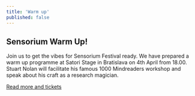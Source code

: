 ```yaml
---
title: 'Warm up'
published: false
---
```


## Sensorium Warm Up!

Join us to get the vibes for Sensorium Festival ready. We have prepared a warm up programme at Satori Stage in Bratislava on 4th April from 18.00. Stuart Nolan will facilitate his famous 1000 Mindreaders workshop and speak about his craft as a research magician.

[Read more and tickets](/warmup)

